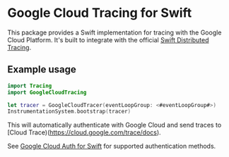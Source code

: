 # Google Cloud Tracing for Swift

This package provides a Swift implementation for tracing with the Google Cloud Platform. It's built to integrate with the official [Swift Distributed Tracing](https://github.com/apple/swift-distributed-tracing).

## Example usage

```swift
import Tracing
import GoogleCloudTracing

let tracer = GoogleCloudTracer(eventLoopGroup: <#eventLoopGroup#>)
InstrumentationSystem.bootstrap(tracer)
```

This will automatically authenticate with Google Cloud and send traces to [Cloud Trace)(https://cloud.google.com/trace/docs).

See [Google Cloud Auth for Swift](https://github.com/rosecoder/google-cloud-auth-swift) for supported authentication methods.
